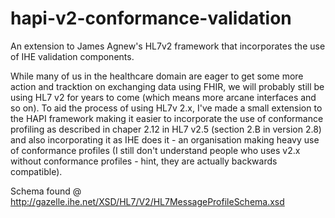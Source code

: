 # hapi-v2-conformance-validation
An extension to James Agnew's HL7v2 framework that incorporates the use of IHE validation components.

While many of us in the healthcare domain are eager to get some more action and tracktion on exchanging data using FHIR, we will probably still be using HL7 v2 for years to come (which means more arcane interfaces and so on). To aid the process of using HL7v 2.x, I've made a small extension to the HAPI framework making it easier to incorporate the use of conformance profiling as described in chaper 2.12 in HL7 v2.5 (section 2.B in version 2.8) and also incorporating it as IHE does it - an organisation making heavy use of conformance profiles (I still don't understand people who uses v2.x without conformance profiles - hint, they are actually backwards compatible).

Schema found @ http://gazelle.ihe.net/XSD/HL7/V2/HL7MessageProfileSchema.xsd